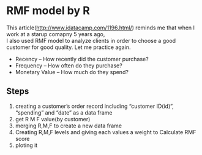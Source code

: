 # RMF model by R

This article(http://www.idatacamp.com/1196.html/) reminds me that when I  work at a starup comapny 5 years ago,  
I also used RMF model to analyze clients in order to choose a good customer for good quality.
Let me practice again.

- Recency – How recently did the customer purchase?
- Frequency – How often do they purchase?
- Monetary Value – How much do they spend?

## Steps
1. creating a customer’s order record including “customer ID(id)”, “spending” and “date” as a data frame
2. get R M F value(by customer)
3. merging R,M,F to create a new data frame 
4. Creating R,M,F levels and giving each values a weight to Calculate RMF score
5. ploting it
